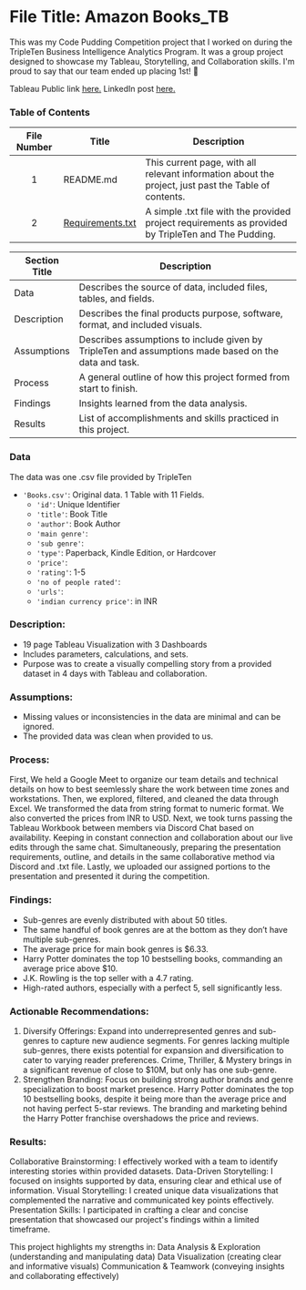 # File Title: Amazon Books_TB

This was my Code Pudding Competition project that I worked on during the TripleTen Business Intelligence Analytics Program. It was a group project designed to showcase my Tableau, Storytelling, and Collaboration skills. I'm proud to say that our team ended up placing 1st! 🥇

Tableau Public link <a href='https://public.tableau.com/app/profile/kseniya.gormash/viz/AmazonBooksPerformance_17117416448700/AuthorImpact' target=_blank><u>here</u>.</a> 
LinkedIn post <a href='https://www.linkedin.com/feed/update/urn:li:activity:7184218661593784321/' target=_blank><u>here</u>.</a>

### Table of Contents
| File Number | Title | Description |
| :-----------: | ----------- |----------- |
| 1 | README.md | This current page, with all relevant information about the project, just past the Table of contents. |
| 2 | [Requirements.txt](https://github.com/simrandulai/Data_projects_TripleTen/blob/main/Amazon%20Books/Requirements.txt) | A simple .txt file with the provided project requirements as provided by TripleTen and The Pudding. |

| Section Title | Description |
| ----------- |----------- |
| Data | Describes the source of data, included files, tables, and fields. |
| Description | Describes the final products purpose, software, format, and included visuals. |
| Assumptions | Describes assumptions to include given by TripleTen and assumptions made based on the data and task. |
| Process | A general outline of how this project formed from start to finish. |
| Findings | Insights learned from the data analysis. |
| Results | List of accomplishments and skills practiced in this project. |

### Data
The data was one .csv file provided by TripleTen
- `'Books.csv'`: Original data. 1 Table with 11 Fields.
    - `'id'`: Unique Identifier
    - `'title'`: Book Title
    - `'author'`: Book Author
    - `'main genre'`: 
    - `'sub genre'`:
    - `'type'`: Paperback, Kindle Edition, or Hardcover
    - `'price'`: 
    - `'rating'`: 1-5
    - `'no of people rated'`:
    - `'urls'`:
    - `'indian currency price'`: in INR

### Description:
- 19 page Tableau Visualization with 3 Dashboards
- Includes parameters, calculations, and sets.
- Purpose was to create a visually compelling story from a provided dataset in 4 days with Tableau and collaboration.

### Assumptions:
- Missing values or inconsistencies in the data are minimal and can be ignored.
- The provided data was clean when provided to us.

### Process:
First, We held a Google Meet to organize our team details and technical details on how to best seemlessly share the work between time zones and workstations.
Then, we explored, filtered, and cleaned the data through Excel. We transformed the data from string format to numeric format. We also converted the prices from INR to USD. 
Next, we took turns passing the Tableau Workbook between members via Discord Chat based on availability. Keeping in constant connection and collaboration about our live edits through the same chat.
Simultaneously, preparing the presentation requirements, outline, and details in the same collaborative method via Discord and .txt file.
Lastly, we uploaded our assigned portions to the presentation and presented it during the competition.

### Findings:
- Sub-genres are evenly distributed with about 50 titles. 
- The same handful of book genres are at the bottom as they don’t have multiple sub-genres. 
- The average price for main book genres is $6.33.
- Harry Potter dominates the top 10 bestselling books, commanding an average price above $10.
- J.K. Rowling is the top seller with a 4.7 rating.
- High-rated authors, especially with a perfect 5, sell significantly less.

### Actionable Recommendations:
1. Diversify Offerings: Expand into underrepresented genres and sub-genres to capture new audience segments.
For genres lacking multiple sub-genres, there exists potential for expansion and diversification to cater to varying reader preferences.
Crime, Thriller, & Mystery brings in a significant revenue of close to $10M, but only has one sub-genre. 
2. Strengthen Branding: Focus on building strong author brands and genre specialization to boost market presence.
Harry Potter dominates the top 10 bestselling books, despite it being more than the average price and not having perfect 5-star reviews. 
The branding and marketing behind the Harry Potter franchise overshadows the price and reviews. 

### Results:
Collaborative Brainstorming: I effectively worked with a team to identify interesting stories within provided datasets.
Data-Driven Storytelling: I focused on insights supported by data, ensuring clear and ethical use of information.
Visual Storytelling: I created unique data visualizations that complemented the narrative and communicated key points effectively.
Presentation Skills: I participated in crafting a clear and concise presentation that showcased our project's findings within a limited timeframe.

This project highlights my strengths in:
Data Analysis & Exploration (understanding and manipulating data)
Data Visualization (creating clear and informative visuals)
Communication & Teamwork (conveying insights and collaborating effectively)
